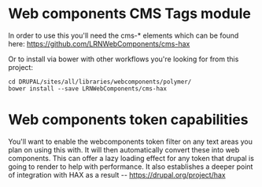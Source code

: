 # Web components CMS Tags module
In order to use this you'll need the cms-* elements which can be found here: https://github.com/LRNWebComponents/cms-hax

Or to install via bower with other workflows you're looking for from this project:

```
cd DRUPAL/sites/all/libraries/webcomponents/polymer/
bower install --save LRNWebComponents/cms-hax
```

# Web components token capabilities
You'll want to enable the webcomponents token filter on any text areas you plan on using this with. It will then automatically convert these into web components. This can offer a lazy loading effect for any token that drupal is going to render to help with performance. It also establishes a deeper point of integration with HAX as a result -- https://drupal.org/project/hax